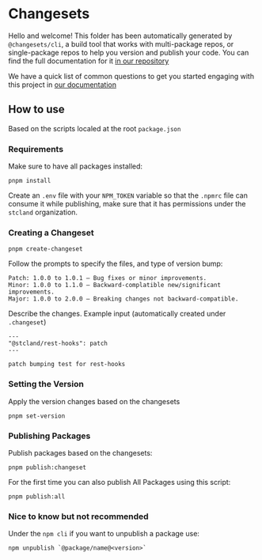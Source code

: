 # Changesets

Hello and welcome! This folder has been automatically generated by `@changesets/cli`, a build tool that works
with multi-package repos, or single-package repos to help you version and publish your code. You can
find the full documentation for it [in our repository](https://github.com/changesets/changesets)

We have a quick list of common questions to get you started engaging with this project in
[our documentation](https://github.com/changesets/changesets/blob/main/docs/common-questions.md)

## How to use
Based on the scripts localed at the root `package.json`

### Requirements

Make sure to have all packages installed:

```
pnpm install
```

Create an `.env` file with your `NPM_TOKEN` variable so that the `.npmrc` file can consume it while publishing, make sure that it has permissions under the `stcland` organization.

### Creating a Changeset
```
pnpm create-changeset
```
Follow the prompts to specify the files, and type of version bump:
```
Patch: 1.0.0 to 1.0.1 — Bug fixes or minor improvements.
Minor: 1.0.0 to 1.1.0 — Backward-complatible new/significant improvements.
Major: 1.0.0 to 2.0.0 — Breaking changes not backward-compatible.
```

Describe the changes. Example input (automatically created under `.changeset`)

```
---
"@stcland/rest-hooks": patch
---

patch bumping test for rest-hooks

```

### Setting the Version

 Apply the version changes based on the changesets

 ```
 pnpm set-version
 ```

### Publishing Packages

Publish packages based on the changesets:

```
pnpm publish:changeset
```

For the first time you can also publish All Packages using this script:
```
pnpm publish:all
```
### Nice to know but not recommended

Under the `npm cli` if you want to unpublish a package use:

```
npm unpublish `@package/name@<version>`
```